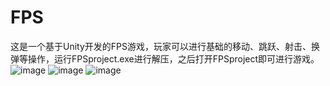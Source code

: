 # FPS
这是一个基于Unity开发的FPS游戏，玩家可以进行基础的移动、跳跃、射击、换弹等操作，运行FPSproject.exe进行解压，之后打开FPSproject即可进行游戏。
![image](https://github.com/user-attachments/assets/ac1fa521-4e40-4329-ad49-6c58a32e7941)
![image](https://github.com/user-attachments/assets/1dd499ac-cc1a-4781-a027-fae6d44b40ed)
![image](https://github.com/user-attachments/assets/e42b37fe-4227-45a1-bf77-4a67ecb83aa3)
